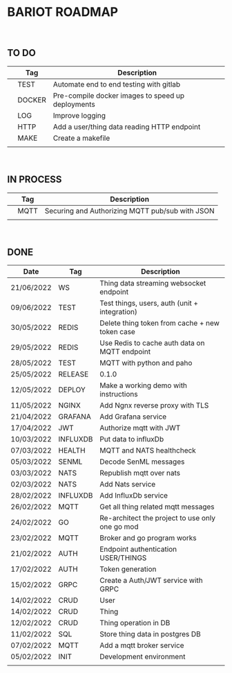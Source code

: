 # BARIOT ROADMAP

<br>

## **TO DO**

|     | Tag    | Description                                       |
| --- | ------ | ------------------------------------------------- |
|     | TEST   | Automate end to end testing with gitlab           |
|     | DOCKER | Pre-compile docker images to speed up deployments |
|     | LOG    | Improve logging                                   |
|     | HTTP   | Add a user/thing data reading HTTP endpoint       |
|     | MAKE   | Create a makefile                                 |
|     |        |                                                   |

<br>
 
## **IN PROCESS**

|     | Tag  | Description                                     |
| --- | ---- | ----------------------------------------------- |
|     | MQTT | Securing and Authorizing MQTT pub/sub with JSON |
|     |      |                                                 |

<br>

## **DONE**

| Date       | Tag      | Description                                     |
| ---------- | -------- | ----------------------------------------------- |
| 21/06/2022 | WS       | Thing data streaming websocket endpoint         |
| 09/06/2022 | TEST     | Test things, users, auth (unit + integration)   |
| 30/05/2022 | REDIS    | Delete thing token from cache + new token case  |
| 29/05/2022 | REDIS    | Use Redis to cache auth data on MQTT endpoint   |
| 28/05/2022 | TEST     | MQTT with python and paho                       |
| 25/05/2022 | RELEASE  | 0.1.0                                           |
| 12/05/2022 | DEPLOY   | Make a working demo with instructions           |
| 11/05/2022 | NGINX    | Add Ngnx reverse proxy with TLS                 |
| 21/04/2022 | GRAFANA  | Add Grafana service                             |
| 17/04/2022 | JWT      | Authorize mqtt with JWT                         |
| 10/03/2022 | INFLUXDB | Put data to influxDb                            |
| 07/03/2022 | HEALTH   | MQTT and NATS healthcheck                       |
| 05/03/2022 | SENML    | Decode SenML messages                           |
| 03/03/2022 | NATS     | Republish mqtt over nats                        |
| 02/03/2022 | NATS     | Add Nats service                                |
| 28/02/2022 | INFLUXDB | Add InfluxDb service                            |
| 26/02/2022 | MQTT     | Get all thing related mqtt messages             |
| 24/02/2022 | GO       | Re-architect the project to use only one go mod |
| 23/02/2022 | MQTT     | Broker and go program works                     |
| 21/02/2022 | AUTH     | Endpoint authentication USER/THINGS             |
| 17/02/2022 | AUTH     | Token generation                                |
| 15/02/2022 | GRPC     | Create a Auth/JWT service with GRPC             |
| 14/02/2022 | CRUD     | User                                            |
| 14/02/2022 | CRUD     | Thing                                           |
| 12/02/2022 | CRUD     | Thing operation in DB                           |
| 11/02/2022 | SQL      | Store thing data in postgres DB                 |
| 07/02/2022 | MQTT     | Add a mqtt broker service                       |
| 05/02/2022 | INIT     | Development environment                         |
|            |          |                                                 |
